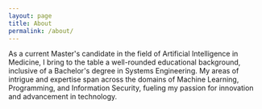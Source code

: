 ```yaml
---
layout: page
title: About
permalink: /about/
---
```


As a current Master's candidate in the field of Artificial Intelligence in Medicine, I bring to the table a well-rounded educational background, inclusive of a Bachelor's degree in Systems Engineering. 
My areas of intrigue and expertise span across the domains of Machine Learning, Programming, and Information Security, fueling my passion for innovation and advancement in technology.